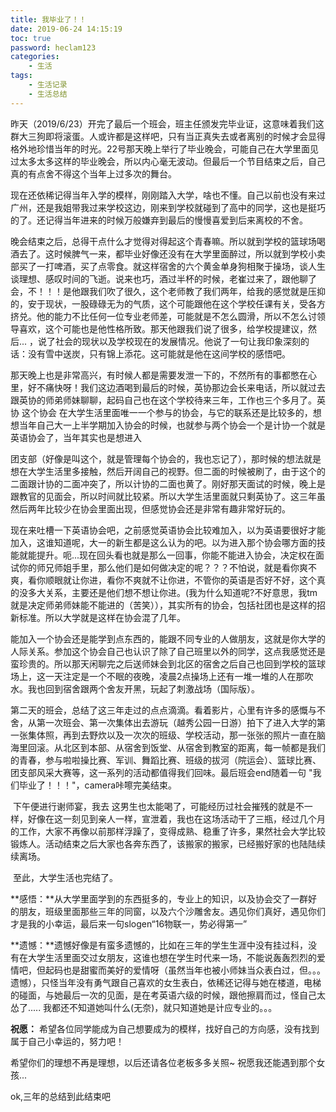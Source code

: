 ```yaml
---
title: 我毕业了！！
date: 2019-06-24 14:15:19
toc: true
password: heclam123
categories:
	- 生活
tags:
	- 生活记录
	- 生活总结
---
```


​	昨天（2019/6/23）开完了最后一个班会，班主任颁发完毕业证，这意味着我们这群大三狗即将滚蛋。人或许都是这样吧，只有当正真失去或者离别的时候才会显得格外地珍惜当年的时光。22号那天晚上举行了毕业晚会，可能自己在大学里面见过太多太多这样的毕业晚会，所以内心毫无波动。但最后一个节目结束之后，自己真的有点舍不得这个当年上过多次的舞台。<!--more-->

​	现在还依稀记得当年入学的模样，刚刚踏入大学，啥也不懂。自己以前也没有来过广州，还是我姐带我过来学校这边，刚来到学校就碰到了高中的同学，这也是挺巧的了。还记得当年进来的时候万般嫌弃到最后的慢慢喜爱到后来离校的不舍。

​	晚会结束之后，总得干点什么才觉得对得起这个青春嘛。所以就到学校的篮球场喝酒去了。这时候脾气一来，都毕业好像还没有在大学里面醉过，所以就到学校小卖部买了一打啤酒，买了点零食。就这样宿舍的六个黄金单身狗相聚于操场，谈人生谈理想、感叹时间的飞逝。说来也巧，酒过半杯的时候，老崔过来了，跟他聊了会，不！！！是他跟我们吹了很久，这个老师教了我们两年，给我的感觉就是压抑的，安于现状，一股碌碌无为的气质，这个可能跟他在这个学校任课有关，受各方挤兑。他的能力不比任何一位专业老师差，可能就是不怎么圆滑，所以不怎么讨领导喜欢，这个可能也是他性格所致。那天他跟我们说了很多，给学校提建议，然后... ，说了社会的现状以及学校现在的发展情况。他说了一句让我印象深刻的话：没有雪中送炭，只有锦上添花。这可能就是他在这间学校的感悟吧。

​	那天晚上也是非常高兴，有时候人都是需要发泄一下的，不然所有的事都憋在心里，好不痛快呀！我们这边酒喝到最后的时候，英协那边会长来电话，所以就过去跟英协的师弟师妹聊聊，起码自己也在这个学校待来三年，工作也三个多月了。英协  这个协会 在大学生活里面唯一一个参与的协会，与它的联系还是比较多的，想想当年自己大一上半学期加入协会的时候，也就参与两个协会一个是计协一个就是英语协会了，当年其实也是想进入

团支部（好像是叫这个，就是管理每个协会的，我也忘记了），那时候的想法就是想在大学生活里多接触，然后开阔自己的视野。但二面的时候被刷了，由于这个的二面跟计协的二面冲突了，所以计协的二面也黄了。刚好那天面试的时候，晚上是跟教官的见面会，所以时间就比较紧。所以大学生活里面就只剩英协了。这三年虽然后两年比较少在协会里面出现，但感觉协会还是非常有趣非常好玩的。

​	现在来吐槽一下英语协会吧，之前感觉英语协会比较难加入，以为英语要很好才能加入，这谁知道呢，大一的新生都是这么认为的吧。以为进入那个协会哪方面的技能就能提升。呃...现在回头看也就是那么一回事，你能不能进入协会，决定权在面试你的师兄师姐手里，那么他们是如何做决定的呢？？？不怕说，就是看你爽不爽，看你顺眼就让你进，看你不爽就不让你进，不管你的英语是否好不好，这个真的没多大关系，主要还是他们想不想让你进。(我为什么知道呢?不好意思，我tm就是决定师弟师妹能不能进的（苦笑）），其实所有的协会，包括社团也是这样的招新标准。所以大学就是这样在协会混了几年。

​	能加入一个协会还是能学到点东西的，能跟不同专业的人做朋友，这就是你大学的人际关系。参加这个协会自己也认识了除了自己班里以外的同学，这点我感觉还是蛮珍贵的。所以那天闲聊完之后送师妹会到北区的宿舍之后自己也回到学校的篮球场上，这一天注定是一个不眠的夜晚，凌晨2点操场上还有一堆一堆的人在那吹水。我也回到宿舍跟两个舍友开黑，玩起了刺激战场（国际版）。

​	第二天的班会，总结了这三年走过的点点滴滴。看着影片，心里有许多的感慨与不舍，从第一次班会、第一次集体出去游玩（越秀公园一日游）拍下了进入大学的第一张集体照，再到去野炊以及一次次的班级、学校活动，那一张张的照片一直在脑海里回滚。从北区到本部、从宿舍到饭堂、从宿舍到教室的距离，每一帧都是我们的青春，参与啦啦操比赛、军训、舞蹈比赛、班级的拔河（院运会）、篮球比赛、团支部风采大赛等，这一系列的活动都值得我们回味。最后班会end随着一句 "我们毕业了！！！"，camera咔嚓完美结束。

​	下午便进行谢师宴，我去 这男生也太能喝了，可能经历过社会摧残的就是不一样，好像在这一刻见到亲人一样，宣泄着，我也在这场活动干了三瓶，经过几个月的工作，大家不再像以前那样浮躁了，变得成熟、稳重了许多，果然社会大学比较锻炼人。活动结束之后大家也各奔东西了，该搬家的搬家，已经搬好家的也陆陆续续离场。

​	至此，大学生活也完结了。

**感悟：**从大学里面学到的东西挺多的，专业上的知识，以及协会交了一群好的朋友，班级里面那些三年的同窗，以及六个沙雕舍友。遇见你们真好，遇见你们才是我的小幸运，最后来一句slogen“16物联一，势必得第一”

**遗憾：**遗憾好像是有蛮多遗憾的，比如在三年的学生生涯中没有挂过科，没有在大学生活里面交过女朋友，这谁也想在学生时代来一场，不能说轰轰烈烈的爱情吧，但起码也是甜蜜而美好的爱情呀（虽然当年也被小师妹当众表白过，但。。。遗憾），只怪当年没有勇气跟自己喜欢的女生表白，依稀还记得与她在楼道，电梯的碰面，与她最后一次的见面，是在考英语六级的时候，跟他擦肩而过，怪自己太怂了.....  我都还不知道她叫什么(无奈)，就只知道她是计应专业的。。。

**祝愿：** 希望各位同学能成为自己想要成为的模样，找好自己的方向感，没有找到属于自己小幸运的，努力吧！

希望你们的理想不再是理想，以后还请各位老板多多关照~   祝愿我还能遇到那个女孩...

ok,三年的总结到此结束吧
